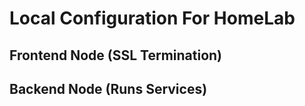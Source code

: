 # Local Configuration For HomeLab

## Frontend Node (SSL Termination)
## Backend Node (Runs Services)